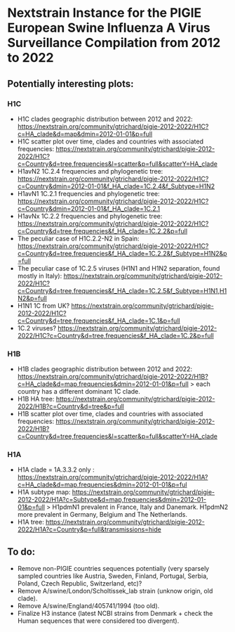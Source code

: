 # Nextstrain Instance for the PIGIE European Swine Influenza A Virus Surveillance Compilation from 2012 to 2022 

## Potentially interesting plots:

### H1C
- H1C clades geographic distribution between 2012 and 2022: https://nextstrain.org/community/gtrichard/pigie-2012-2022/H1C?c=HA_clade&d=map&dmin=2012-01-01&p=full
- H1C scatter plot over time, clades and countries with associated frequencies: https://nextstrain.org/community/gtrichard/pigie-2012-2022/H1C?c=Country&d=tree,frequencies&l=scatter&p=full&scatterY=HA_clade
- H1avN2 1C.2.4 frequencies and phylogenetic tree: https://nextstrain.org/community/gtrichard/pigie-2012-2022/H1C?c=Country&dmin=2012-01-01&f_HA_clade=1C.2.4&f_Subtype=H1N2
- H1avN1 1C.2.1 frequencies and phylogenetic tree: https://nextstrain.org/community/gtrichard/pigie-2012-2022/H1C?c=Country&dmin=2012-01-01&f_HA_clade=1C.2.1
- H1avNx 1C.2.2 frequencies and phylogenetic tree: https://nextstrain.org/community/gtrichard/pigie-2012-2022/H1C?c=Country&d=tree,frequencies&f_HA_clade=1C.2.2&p=full
- The peculiar case of H1C.2.2-N2 in Spain:  https://nextstrain.org/community/gtrichard/pigie-2012-2022/H1C?c=Country&d=tree,frequencies&f_HA_clade=1C.2.2&f_Subtype=H1N2&p=full
- The peculiar case of 1C.2.5 viruses (H1N1 and H1N2 separation, found mostly in Italy): https://nextstrain.org/community/gtrichard/pigie-2012-2022/H1C?c=Country&d=tree,frequencies&f_HA_clade=1C.2.5&f_Subtype=H1N1,H1N2&p=full
- H1N1 1C from UK? https://nextstrain.org/community/gtrichard/pigie-2012-2022/H1C?c=Country&d=tree,frequencies&f_HA_clade=1C.1&p=full
- 1C.2 viruses? https://nextstrain.org/community/gtrichard/pigie-2012-2022/H1C?c=Country&d=tree,frequencies&f_HA_clade=1C.2&p=full

### H1B
- H1B clades geographic distribution between 2012 and 2022: https://nextstrain.org/community/gtrichard/pigie-2012-2022/H1B?c=HA_clade&d=map,frequencies&dmin=2012-01-01&p=full > each country has a different dominant 1C clade.
- H1B HA tree: https://nextstrain.org/community/gtrichard/pigie-2012-2022/H1B?c=Country&d=tree&p=full
- H1B scatter plot over time, clades and countries with associated frequencies: https://nextstrain.org/community/gtrichard/pigie-2012-2022/H1B?c=Country&d=tree,frequencies&l=scatter&p=full&scatterY=HA_clade

### H1A
- H1A clade = 1A.3.3.2 only : https://nextstrain.org/community/gtrichard/pigie-2012-2022/H1A?c=HA_clade&d=map,frequencies&dmin=2012-01-01&p=ful
- H1A subtype map: https://nextstrain.org/community/gtrichard/pigie-2012-2022/H1A?c=Subtype&d=map,frequencies&dmin=2012-01-01&p=full > H1pdmN1 prevalent in France, Italy and Danemark. H1pdmN2 more prevalent in Germany, Belgium and The Netherlands.
- H1A tree: https://nextstrain.org/community/gtrichard/pigie-2012-2022/H1A?c=Country&p=full&transmissions=hide

## To do:
- Remove non-PIGIE countries sequences potentially (very sparsely sampled countries like Austria, Sweden, Finland, Portugal, Serbia, Poland, Czech Republic, Switzerland, etc)?
- Remove A/swine/London/Scholtissek_lab strain (unknow origin, old clade).
- Remove A/swine/England/405741/1994 (too old).
- Finalize H3 instance (latest NCBI strains from Denmark + check the Human sequences that were considered too divergent).
